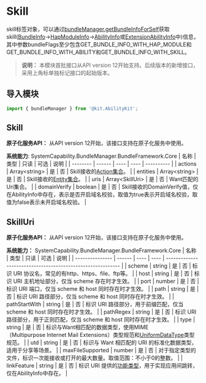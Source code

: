 # Skill
<!--Kit: Ability Kit-->
<!--Subsystem: BundleManager-->
<!--Owner: @wanghang904-->
<!--Designer: @hanfeng6-->
<!--Tester: @kongjing2-->
<!--Adviser: @Brilliantry_Rui-->

skill标签对象，可以通过[bundleManager.getBundleInfoForSelf](js-apis-bundleManager.md#bundlemanagergetbundleinfoforself)获取skill([BundleInfo](./js-apis-bundleManager-bundleInfo.md)->[HapModuleInfo](./js-apis-bundleManager-hapModuleInfo.md)->[AbilityInfo](./js-apis-bundleManager-abilityInfo.md)或[ExtensionAbilityInfo](./js-apis-bundleManager-extensionAbilityInfo.md)中)信息，其中参数bundleFlags至少包含GET_BUNDLE_INFO_WITH_HAP_MODULE和GET_BUNDLE_INFO_WITH_ABILITY和GET_BUNDLE_INFO_WITH_SKILL。

> **说明：**
> 本模块首批接口从API version 12开始支持。后续版本的新增接口，采用上角标单独标记接口的起始版本。

## 导入模块

```ts
import { bundleManager } from '@kit.AbilityKit';
```

## Skill

**原子化服务API：** 从API version 12开始，该接口支持在原子化服务中使用。

**系统能力**: SystemCapability.BundleManager.BundleFramework.Core
| 名称     | 类型   | 只读 | 可选 | 说明       |
| -------- | ------ | ---- | ---- | ---------- |
| actions     | Array\<string> | 是   | 否   | Skill接收的[Action集合](js-apis-ability-wantConstant.md#action)。 |
| entities    | Array\<string> | 是   | 否   | Skill接收的[Entity集合](js-apis-ability-wantConstant.md#entity)。   |
| uris | Array\<SkillUri> | 是   | 否   | Want匹配的Uri集合。 |
| domainVerify     | boolean | 是   | 否   | Skill接收的DomainVerify值，仅在AbilityInfo中存在，表示是否开启域名校验，取值为true表示开启域名校验，取值为false表示未开启域名校验。 |

## SkillUri

**原子化服务API：** 从API version 12开始，该接口支持在原子化服务中使用。

**系统能力：** SystemCapability.BundleManager.BundleFramework.Core
| 名称            | 类型   | 只读 | 可选 | 说明                                                        |
| --------------- | ------ | ---- | ---- | ----------------------------------------------------------- |
| scheme          | string | 是   | 否   | 标识 URI 协议名，常见的有http、https、file、ftp等。          |
| host            | string | 是   | 否   | 标识 URI 主机地址部分，仅当 scheme 存在时才生效。            |
| port            | number | 是   | 否   | 标识 URI 端口，仅当 scheme 和 host 同时存在时才生效。   |
| path            | string | 是   | 否   | 标识 URI 路径部分，仅当 scheme 和 host 同时存在时才生效。   |
| pathStartWith   | string | 是   | 否   | 标识 URI 路径部分，用于前缀匹配，仅当 scheme 和 host 同时存在时才生效。 |
| pathRegex       | string | 是   | 否   | 标识 URI 路径部分，用于正则匹配，仅当 scheme 和 host 同时存在时才生效。 |
| type            | string | 是   | 否   | 标识与Want相匹配的数据类型，使用MIME（Multipurpose&nbsp;Internet&nbsp;Mail&nbsp;Extensions）类型规范和[UniformDataType](../../reference/apis-arkdata/js-apis-data-uniformTypeDescriptor.md)类型规范。 |
| utd             | string | 是   | 否   | 标识与 Want 相匹配的 URI 的标准化数据类型，适用于分享等场景。 |
| maxFileSupported | number   | 是   | 否   | 对于指定类型的文件，标识一次能接收或打开的最大数量。取值范围：不小于0的整数。 |
| linkFeature     | string | 是   | 否   | 标识 URI 提供的[功能类型](../../application-models/app-uri-config.md#linkfeature标签说明)，用于实现应用间跳转，仅在AbilityInfo中存在。 |
